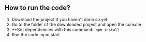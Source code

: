 ## How to run the code?
1. Download the project if you haven't done so yet
2. Go to the folder of the downloaded project and open the console
3. **Set dependencies with this command:```
npm install```
5. Run the code: npm start

